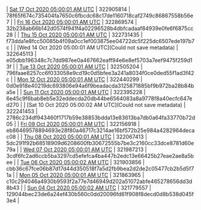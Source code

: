 | [Sat 17 Oct 2020 05:00:01 AM UTC]() | 322905814 | 78f65f674c735404fa7650c6fbcdc68c17de1160718caf2749c86867558b56e7 | 
| [Fri 16 Oct 2020 05:00:01 AM UTC]() | 322869574 | 32b238ab66b142d0574f941f4a02296528b4dbfcadaaf84939e0fe6f6875cc28 | 
| [Thu 15 Oct 2020 05:00:01 AM UTC](https://transfer.sh/3IvqK/dashninja-dbdump-20201015070001.tar.bz2) | 322731435 | f73dda1e8fcc50085b4f09a0cc1ef003875ee04722dc5f225dc6507ede197b7c | 
| [Wed 14 Oct 2020 05:00:01 AM UTC](Could not save metadata) | 322645113 | e05dbb196348c7c7dd987ee0a467662eaff94e6e8ef5703a7eef9475f259d13f | 
| [Tue 13 Oct 2020 05:00:01 AM UTC]() | 322505204 | 796faae8257cc6f033058e9cd19c0d5bfee3a241a8034f0ce0ded55f1ad3f42c | 
| [Mon 12 Oct 2020 05:00:01 AM UTC]() | 322440299 | 0d0e918e40219dc693806e94a6f9beadacda3125871885bf9b972ba28b84ba5e | 
| [Sun 11 Oct 2020 05:00:01 AM UTC]() | 322395228 | 6e45c9f6bab8eb5e32eddecda20db44be6564083a8a9778f8a40ecfc647ed270 | 
| [Sat 10 Oct 2020 05:00:02 AM UTC](Could not save metadata) | 322241453 | 2786c234df943460f1717b59e38853bdda13e83613ba7db0a64fa33770b72d05 | 
| [Fri 09 Oct 2020 05:00:01 AM UTC](https://transfer.sh/KZPc4/dashninja-dbdump-20201009070001.tar.bz2) | 322156918 | eb86469578894693e28f80a46717c3214ae16bf572b25e984a4282964decac08 | 
| [Thu 08 Oct 2020 05:00:01 AM UTC]() | 322067413 | 5dc291f92b68518909d6208600fb30672555b7be3c2160cc33dce8781d60e79a | 
| [Wed 07 Oct 2020 05:00:01 AM UTC]() | 321987213 | 3cdf6fc2ad6ccb5ba3297cd5efefca4ba447b2edc13e66425b27eae2ae8a5bee | 
| [Tue 06 Oct 2020 05:00:02 AM UTC](https://transfer.sh/10iKwD/dashninja-dbdump-20201006070002.tar.bz2) | 321903856 | cbb36c67fce06b87d17d44d350518f7a5d2fb9bea2d2de2c05477cb2b5d5f71a | 
| [Mon 05 Oct 2020 05:00:01 AM UTC]() | 321863965 | c10c294046a4930b9593f2a77e7d46949d202a51072abfe465278656dd3d8b43 | 
| [Sun 04 Oct 2020 05:00:02 AM UTC](https://transfer.sh/14oDWm/dashninja-dbdump-20201004070002.tar.bz2) | 321779557 | 129044bec23de6a24ef430b560c0dd20096fd61f908f8decd0d8b538d045f3e4 | 
